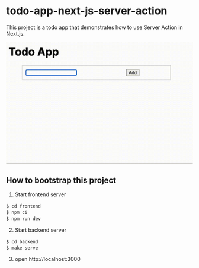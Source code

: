 # todo-app-next-js-server-action

This project is a todo app that demonstrates how to use Server Action in Next.js.

![demo](demo.gif)

## How to bootstrap this project

1. Start frontend server

```bash
$ cd frontend
$ npm ci
$ npm run dev
``````

2. Start backend server

```bash
$ cd backend
$ make serve
```

3. open http://localhost:3000


